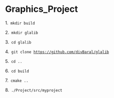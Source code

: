 # Graphics_Project

1.<code> mkdir build  </code>

2.<code> mkdir glalib </code>

3.<code> cd glalib </code>

4.<code> git clone https://github.com/divBaral/glalib </code>

5.<code> cd .. </code>

6.<code>  cd build </code>

7.<code> cmake .. </code>

8.<code> ./Project/src/myproject </code>
